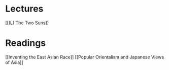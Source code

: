 # Lectures
[[(L) The Two Suns]]

# Readings
[[Inventing the East Asian Race]]
[[Popular Orientalism and Japanese Views of Asia]]